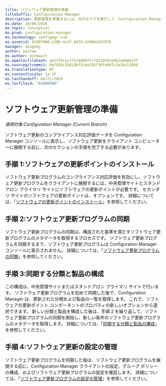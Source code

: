 ```yaml
---
title: ソフトウェア更新管理の準備
titleSuffix: Configuration Manager
description: 更新管理を準備するには、次のタスクを実行して、Configuration Manager コンソールでコンプライアンス対応評価データを表示します。
ms.date: 10/06/2016
ms.topic: conceptual
ms.prod: configuration-manager
ms.technology: configmgr-sum
ms.assetid: 01907900-e28b-4cd7-9479-42906416707b
manager: dougeby
author: mestew
ms.author: mstewart
ms.openlocfilehash: ab22fdcacf7574884f7cfd21859cb4b1aeb8e23f
ms.sourcegitcommit: bbf820c35414bf2cba356f30fe047c1a34c5384d
ms.translationtype: HT
ms.contentlocale: ja-JP
ms.lasthandoff: 04/21/2020
ms.locfileid: "81699500"
---
```

# <a name="prepare-for-software-updates-management"></a>ソフトウェア更新管理の準備

*適用対象:Configuration Manager (Current Branch)*

ソフトウェア更新のコンプライアンス対応評価データを Configuration Manager コンソールに表示し、ソフトウェア更新をクライアント コンピューターに展開する前に、次のセクションの手順を完了する必要があります。

## <a name="step-1-install-a-software-update-point"></a>手順 1:ソフトウェアの更新ポイントのインストール  
ソフトウェア更新プログラムのコンプライアンス対応評価を有効にし、ソフトウェア更新プログラムをクライアントに展開するには、中央管理サイトとスタンドアロン プライマリ サイトにソフトウェアの更新ポイントが必要です。 セカンダリ サイトのソフトウェアの更新ポイントは、オプションです。 詳細については、「[ソフトウェアの更新ポイントのインストール](install-a-software-update-point.md)」を参照してください。  

## <a name="step-2-synchronize-software-updates"></a>手順 2:ソフトウェア更新プログラムの同期
ソフトウェア更新プログラムの同期は、構成された基準を満たすソフトウェア更新プログラムのメタデータを取得するプロセスです。 ソフトウェア更新プログラムを同期するまで、ソフトウェア更新プログラムは Configuration Manager コンソールに表示されません。 詳細については、「[ソフトウェア更新プログラムの同期](synchronize-software-updates.md)」を参照してください。   

## <a name="step-3-configure-classifications-and-products-to-synchronize"></a>手順 3:同期する分類と製品の構成
この構成は、中央管理サイトまたはスタンドアロン プライマリ サイトで行います。 ソフトウェア更新プログラムを初めて同期した後で、Configuration Manager は、更新された分類および製品の一覧を取得します。 これで、ソフトウェアの更新ポイント コンポーネントのプロパティの新しいオプションから選択できます。 新しい分類と製品を構成した後は、手順 2 を繰り返して、ソフトウェア更新プログラムの同期を開始し、新しい条件のソフトウェア更新プログラムのメタデータを取得します。 詳細については、「[同期する分類と製品の構成](configure-classifications-and-products.md)」を参照してください。

## <a name="step-4-manage-settings-for-software-updates"></a>手順 4:ソフトウェア更新の設定の管理
ソフトウェア更新プログラムを同期した後は、ソフトウェア更新プログラムを展開する前に、Configuration Manager クライアントの設定、グループ ポリシーの構成、およびソフトウェア更新プログラムの設定を確認します。 詳細については、「[ソフトウェア更新プログラムの設定の管理](manage-settings-for-software-updates.md)」を参照してください。
